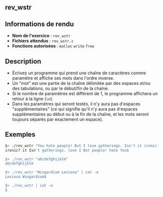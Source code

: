 ## rev_wstr
## Informations de rendu
- **Nom de l'exercice** : `rev_wstr`
- **Fichiers attendus** : `rev_wstr.c`
- **Fonctions autorisées** : `malloc` `write` `free`
## Description
 - Écrivez un programme qui prend une chaîne de caractères comme paramètre et affiche ses mots dans l'ordre inverse.
 - Un "mot" est une partie de la chaîne délimitée par des espaces et/ou des tabulations, ou par le début/fin de la chaîne.
 - Si le nombre de paramètres est différent de 1, le programme affichera un retour à la ligne (`\n`).
 - Dans les paramètres qui seront testés, il n'y aura pas d'espaces "supplémentaires" (ce qui signifie qu'il n'y aura pas d'espaces supplémentaires au début ou à la fin de la chaîne, et les mots seront toujours séparés par exactement un espace).
 ## Exemples
 ```bash
 $> ./rev_wstr "You hate people! But I love gatherings. Isn't it ironic?" | cat -e
ironic? it Isn't gatherings. love I But people! hate You$

$> ./rev_wstr "abcdefghijklm"
abcdefghijklm

$> ./rev_wstr "Wingardium Leviosa" | cat -e
Leviosa Wingardium$

$> ./rev_wstr | cat -e
$
 ```